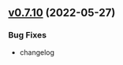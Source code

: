 
<a name="v0.7.10"></a>
## [v0.7.10](https://gitlab.ayedo.de/polycrate/polycrate/compare/v0.7.9...v0.7.10) (2022-05-27)

### Bug Fixes

* changelog

